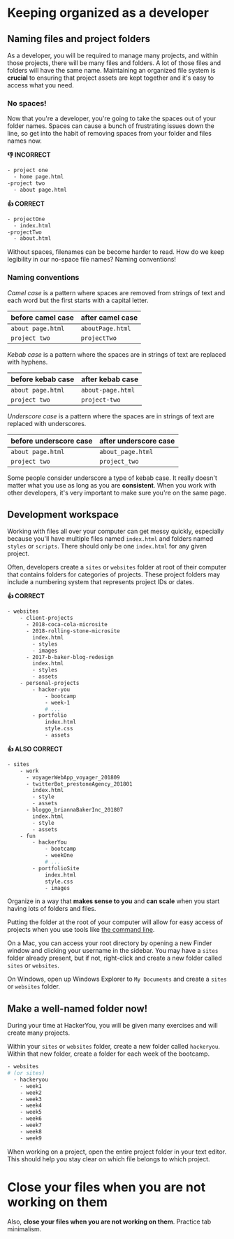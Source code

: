 # Keeping organized as a developer

## Naming files and project folders 

As a developer, you will be required to manage many projects, and within those projects, there will be many files and folders. A lot of those files and folders will have the same name. Maintaining an organized file system is **crucial** to ensuring that project assets are kept together and it's easy to access what you need.

### No spaces!

Now that you're a developer, you're going to take the spaces out of your folder names. Spaces can cause a bunch of frustrating issues down the line, so get into the habit of removing spaces from your folder and files names now.

**👎 INCORRECT**
```bash
- project one
  - home page.html
-project two
  - about page.html
```

**👍 CORRECT**
```bash
- projectOne
  - index.html
-projectTwo
  - about.html
```
Without spaces, filenames can be become harder to read. How do we keep legibility in our no-space file names? Naming conventions!

### Naming conventions

_Camel case_ is a pattern where spaces are removed from strings of text and each word but the first starts with a capital letter.

before camel case| after camel case
---|---
`about page.html` | `aboutPage.html`
`project two` | `projectTwo`

_Kebab case_ is a pattern where the spaces are in strings of text are replaced with hyphens.

before kebab case| after kebab case
---|---
`about page.html` | `about-page.html`
`project two` | `project-two`

_Underscore case_ is a pattern where the spaces are in strings of text are replaced with underscores.

before underscore case| after underscore case
---|---
`about page.html` | `about_page.html`
`project two` | `project_two`

Some people consider underscore a type of kebab case. It really doesn't matter what you use as long as you are **consistent**. When you work with other developers, it's very important to make sure you're on the same page.

## Development workspace
Working with files all over your computer can get messy quickly, especially because you'll have multiple files named `index.html` and folders named `styles` or `scripts`. There should only be one `index.html` for any given project.

Often, developers create a `sites` or `websites` folder at root of their computer that contains folders for categories of projects. These project folders may include a numbering system that represents project IDs or dates.

**👍 CORRECT**
```bash
- websites
    - client-projects
      - 2018-coca-cola-microsite
      - 2018-rolling-stone-microsite
        index.html
        - styles
        - images
      - 2017-b-baker-blog-redesign
        index.html
        - styles
        - assets
    - personal-projects
        - hacker-you
            - bootcamp
            - week-1
            # ...
        - portfolio
            index.html
            style.css
            - assets
```

**👍 ALSO CORRECT**
```bash
- sites
    - work
      - voyagerWebApp_voyager_201809
      - twitterBot_prestoneAgency_201801
        index.html
        - style
        - assets
      - bloggo_briannaBakerInc_201807
        index.html
        - style
        - assets
    - fun
        - hackerYou
            - bootcamp
            - weekOne
            # ...
        - portfolioSite
            index.html
            style.css
            - images
```

Organize in a way that **makes sense to you** and **can scale** when you start having lots of folders and files.

Putting the folder at the root of your computer will allow for easy access of projects when you use tools like [the command line](https://github.com/HackerYou/no-repeat-bootcamp-notes-2018/blob/master/8.1-command-line.md).

On a Mac, you can access your root directory by opening a new Finder window and clicking your username in the sidebar. You may have a `sites` folder already present, but if not, right-click and create a new folder called `sites` or `websites`.

On Windows, open up Windows Explorer to `My Documents` and create a `sites` or `websites` folder.

## Make a well-named folder now!
During your time at HackerYou, you will be given many exercises and will create many projects.

Within your `sites` or `websites` folder, create a new folder called `hackeryou`. Within that new folder, create a folder for each week of the bootcamp.

```bash
- websites 
# (or sites)
  - hackeryou
    - week1
    - week2
    - week3
    - week4
    - week5
    - week6
    - week7
    - week8
    - week9
```

When working on a project, open the entire project folder in your text editor. This should help you stay clear on which file belongs to which project. 

# Close your files when you are not working on them
Also, **close your files when you are not working on them**. Practice tab minimalism. 